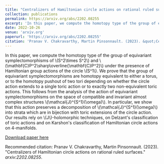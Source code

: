 ```yaml
---
title: "Centralizers of Hamiltonian circle actions on rational ruled surfaces"
collection: publications
permalink: https://arxiv.org/abs/2202.08255
excerpt: 'In this paper, we compute the homotopy type of the group of equivariant symplectomorphisms of \\(S^2\times S^2\\) and \\(\mathbf{C}P^2\#\overline{\mathbf{C}P^2}\\) under the presence of Hamiltonian group actions of the circle \\(S^1\\). We prove that the group of equivariant symplectomorphisms are homotopy equivalent to either a torus, or to the homotopy pushout of two tori depending on whether the circle action extends to a single toric action or to exactly two non-equivalent toric actions.'
date: 2022-10-26
venue: 'arxiv.org'
paperurl: 'https://arxiv.org/abs/2202.08255'
citation: 'Pranav V. Chakravarthy, Martin Pinsonnault. (2023). &quot;Centralizers of Hamiltonian circle actions on rational ruled surfaces.&quot; <i>arxiv:2202.08255 </i>.'
---
```

In this paper, we compute the homotopy type of the group of equivariant symplectomorphisms of \\(S^2\times S^2\\) and \\(\mathbf{C}P^2\sharp\overline{\mathbf{C}P^2}\\) under the presence of Hamiltonian group actions of the circle \\(S^1\\). We prove that the group of equivariant symplectomorphisms are homotopy equivalent to either a torus, or to the homotopy pushout of two tori depending on whether the circle action extends to a single toric action or to exactly two non-equivalent toric actions. This follows from the analysis of the action of equivariant symplectomorphisms on the space of compatible and invariant almost complex structures \\(\mathcal{J}^{S^1}(\omega)\\). In particular, we show that this action preserves a decomposition of \\(\mathcal{J}^{S^1}(\omega)\\) into strata which are in bijection with toric extensions of the circle action. Our results rely on \\(J\\)-holomorphic techniques, on Delzant's classification of toric actions and on Karshon's classification of Hamiltonian circle actions on 4-manifolds.

[Download paper here](https://arxiv.org/abs/2202.08255)

Recommended citation: Pranav V. Chakravarthy, Martin Pinsonnault. (2023). &quot;Centralizers of Hamiltonian circle actions on rational ruled surfaces.&quot; <i>arxiv:2202.08255</i>.
